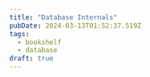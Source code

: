```yaml
---
title: "Database Internals"
pubDate: 2024-03-13T01:52:37.519Z
tags:
  - bookshelf
  - database
draft: true
---
```

